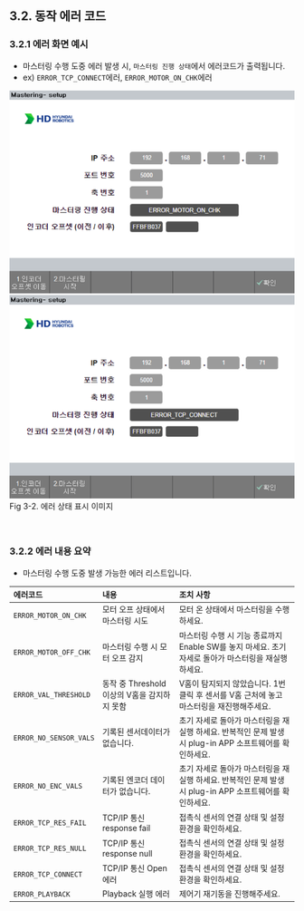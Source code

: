 ## 3.2. 동작 에러 코드
### 3.2.1 에러 화면 예시
- 마스터링 수행 도중 에러 발생 시, `마스터링 진행 상태`에서 에러코드가 출력됩니다.
- ex) `ERROR_TCP_CONNECT`에러, `ERROR_MOTOR_ON_CHK`에러

<div>
<img src="../../_assets/15_err_motor_on_kor.PNG" style="max-height: 32vh;">
<img src="../../_assets/16_err_tcp_connect_kor.PNG" style="max-height: 32vh;"><br>
Fig 3-2. 에러 상태 표시 이미지 </div>

<br>
<br>

### 3.2.2 에러 내용 요약
- 마스터링 수행 도중 발생 가능한 에러 리스트입니다.

|에러코드|내용|조치 사항|
|:---|:---|:---|
|`ERROR_MOTOR_ON_CHK`|모터 오프 상태에서 마스터링 시도|모터 온 상태에서 마스터링을 수행하세요.|
|`ERROR_MOTOR_OFF_CHK`|마스터링 수행 시 모터 오프 감지| 마스터링 수행 시 기능 종료까지 Enable SW를 놓지 마세요. 초기 자세로 돌아가 마스터링을 재실행 하세요.|
|`ERROR_VAL_THRESHOLD`|동작 중 Threshold 이상의 V홈을 감지하지 못함|V홈이 탐지되지 않았습니다. 1번 클릭 후 센서를 V홈 근처에 놓고 마스터링을 재진행해주세요.|
|`ERROR_NO_SENSOR_VALS`|기록된 센서데이터가 없습니다.|초기 자세로 돌아가 마스터링을 재실행 하세요. 반복적인 문제 발생시 plug-in APP 소프트웨어를 확인하세요.|
|`ERROR_NO_ENC_VALS`|기록된 엔코더 데이터가 없습니다.|초기 자세로 돌아가 마스터링을 재실행 하세요. 반복적인 문제 발생시 plug-in APP 소프트웨어를 확인하세요.|
|`ERROR_TCP_RES_FAIL`| TCP/IP 통신 response fail | 접촉식 센서의 연결 상태 및 설정 환경을 확인하세요. |
|`ERROR_TCP_RES_NULL`| TCP/IP 통신 response null | 접촉식 센서의 연결 상태 및 설정 환경을 확인하세요.|
|`ERROR_TCP_CONNECT` | TCP/IP 통신 Open 에러 | 접촉식 센서의 연결 상태 및 설정 환경을 확인하세요. |
|`ERROR_PLAYBACK` | Playback 실행 에러 | 제어기 재기동을 진행해주세요. |

